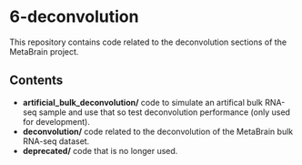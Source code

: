 6-deconvolution
========

This repository contains code related to the deconvolution sections of the MetaBrain project.

Contents
--------


 * **artificial_bulk_deconvolution/** code to simulate an artifical bulk RNA-seq sample and use that so test deconvolution performance (only used for development).    
 * **deconvolution/** code related to the deconvolution of the MetaBrain bulk RNA-seq dataset.  
 * **deprecated/** code that is no longer used.  
  


